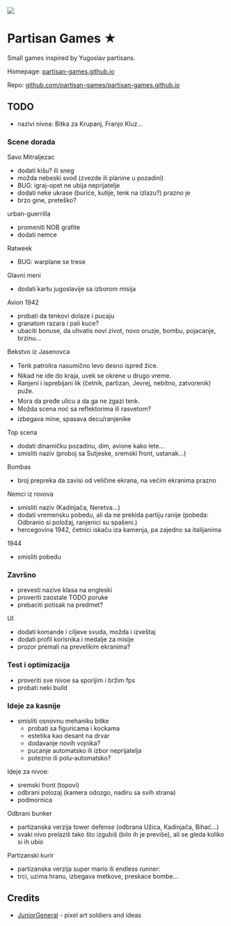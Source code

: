 ![](screen.png)

# Partisan Games ★

Small games inspired by Yugoslav partisans.

Homepage: [partisan-games.github.io](https://partisan-games.github.io/)

Repo: [github.com/partisan-games/partisan-games.github.io](https://github.com/partisan-games/partisan-games.github.io)

## TODO

- nazivi nivoa: Bitka za Krupanj, Franjo Kluz...

### Scene dorada

Savo Mitraljezac 
- dodati kišu? ili sneg
- možda nebeski svod (zvezde ili planine u pozadini)
- BUG: igraj-opet ne ubija neprijatelje
- dodati neke ukrase (buriće, kutije, tenk na izlazu?) prazno je
- brzo gine, preteško?

urban-guerrilla 
- promeniti NOB grafite
- dodati nemce

 Ratweek 
- BUG: warplane se trese

Glavni meni
- dodati kartu jugoslavije sa izborom misija

Avion 1942
- probati da tenkovi dolaze i pucaju
- granatom razara i pali kuce?
- ubaciti bonuse, da uhvatis novi zivot, novo oruzje, bombu, pojacanje, brzinu...

Bekstvo iz Jasenovca
- Tenk patrolira nasumično levo desno ispred žice.
- Nikad ne ide do kraja, uvek se okrene u drugo vreme.
- Ranjeni i isprebijani lik (četnik, partizan, Jevrej, nebitno, zatvorenik) puže.
- Mora da pređe ulicu a da ga ne zgazi tenk.
- Možda scena noć sa reflektorima ili rasvetom?
- izbegava mine, spasava decu/ranjenike

Top scena
- dodati dinamičku pozadinu, dim, avione kako lete...
- smisliti naziv (proboj sa Sutjeske, sremski front, ustanak...)

Bombas 
- broj prepreka da zavisi od veličine ekrana, na većim ekranima prazno

Nemci iz rovova 
- smisliti naziv (Kadinjača, Neretva...)
- dodati vremensku pobedu, ali da ne prekida partiju ranije (pobeda: Odbranio si položaj, ranjenici su spašeni.)
- hercegovina 1942, četnici iskaču iza kamenja, pa zajedno sa italijanima

1944
- smisliti pobedu

### Završno

- prevesti nazive klasa na engleski
- proveriti zaostale TODO poruke
- prebaciti potisak na predmet?

UI
- dodati komande i ciljeve svuda, možda i izveštaj
- dodati profil korisnika i medalje za misije
- prozor premali na prevelikim ekranima?

### Test i optimizacija

- proveriti sve nivoe sa sporijim i bržim fps
- probati neki build

### Ideje za kasnije

- smisliti osnovnu mehaniku bitke
    - probati sa figuricama i kockama
    - estetika kao desant na drvar
    - dodavanje novih vojnika?
    - pucanje automatsko ili izbor neprijatelja
    - potezno ili polu-automatsko?

Ideje za nivoe:

- sremski front (topovi)
- odbrani polozaj (kamera odozgo, nadiru sa svih strana)
- podmornica

Odbrani bunker
- partizanska verzija tower defense (odbrana Užica, Kadinjača, Bihać...)
- svaki nivo prelaziš tako što izgubiš (bilo ih je previše), ali se gleda koliko si ih ubio

Partizanski kurir
- partizanska verzija super mario ili endless runner:
- trci, uzima hranu, izbegava metkove, preskace bombe...

## Credits

- [JuniorGeneral](https://www.juniorgeneral.org/) - pixel art soldiers and ideas 

